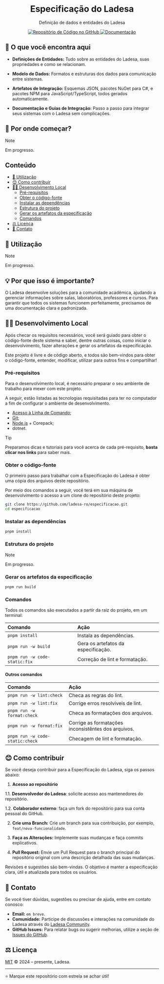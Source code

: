 <h1 align="center">Especificação do Ladesa</h1>

<p align="center">Definição de dados e entidades do Ladesa</p>

<div align="center">
  <a href="https://github.com/ladesa-ro/especificacao">
    <img alt="Repositório de Código no GitHub" src="https://img.shields.io/badge/GitHub-Especificação-118d3b?style=for-the-badge&logo=GitHub&logoColor=white&labelColor=18181b&color=118d3b" />
  </a>
  <a href="https://docs.ladesa.com.br/developers/">
    <img alt="Documentação" src="https://img.shields.io/badge/DOCS.LADESA-118d3b?style=for-the-badge&logo=readme&logoColor=white&label=Documenta%C3%A7%C3%A3o&labelColor=18181b" />
  </a>
</div>

## 🚀 O que você encontra aqui

- **Definições de Entidades:** Tudo sobre as entidades do Ladesa, suas propriedades e como se relacionam.

- **Modelo de Dados:** Formatos e estruturas dos dados para comunicação entre sistemas.

- **Artefatos de Integração:** Esquemas JSON, pacotes NuGet para C#, e pacotes NPM para JavaScript/TypeScript, todos gerados automaticamente.

- **Documentação e Guias de Integração:** Passo a passo para integrar seus sistemas com o Ladesa sem complicações.

## 🧭 Por onde começar?

> [!NOTE]  
> Em progresso.

## Conteúdo

<!-- TOC start (generated with https://github.com/derlin/bitdowntoc) -->

- [📓 Utilização](#-utilização)
- [😊 Como contribuir](#-como-contribuir)
- [🧑‍💻 Desenvolvimento Local](#-desenvolvimento-local)
  - [Pré-requisitos](#pré-requisitos)
  - [Obter o código-fonte](#obter-o-código-fonte)
  - [Instalar as dependências](#instalar-as-dependências)
  - [Estrutura do projeto](#estrutura-do-projeto)
  - [Gerar os artefatos da especificação](#gerar-os-artefatos-da-especificação)
  - [Comandos](#comandos)
- [⚖️ Licença](#%EF%B8%8F-licença)
- [👋 Contato](#-contato)

<!-- TOC end -->

## 📓 Utilização

> [!NOTE]  
> Em progresso.


## 💡 Por que isso é importante?

O Ladesa desenvolve soluções para a comunidade acadêmica, ajudando a gerenciar informações sobre salas, laboratórios, professores e cursos. Para garantir que todos os sistemas funcionem perfeitamente, precisamos de uma documentação clara e padronizada.

## 🧑‍💻 Desenvolvimento Local

Após checar os requisitos necessários, você será guiado para obter o código-fonte deste sistema e saber, dentre outras coisas, como iniciar o desenvolvimento, fazer alterações e gerar os artefatos da especificação.

Este projeto é livre e de código aberto, e todos são bem-vindos para obter o código-fonte, entender, modificar, utilizar para outros fins e compartilhar!

### Pré-requisitos

Para o desenvolvimento local, é necessário preparar o seu ambiente de trabalho para mexer com este projeto.

A seguir, estão listadas as tecnologias requisitadas para ter no computador a fim de configurar o ambiente de desenvolvimento.

- [Acesso à Linha de Comando](https://docs.ladesa.com.br/developers/tutorials/os/command-line/);
- [Git](https://docs.ladesa.com.br/developers/tutorials/source-code/git/);
- [Node.js](https://docs.ladesa.com.br/developers/tutorials/platforms/node/) + Corepack;
- dotnet.

> [!TIP]
> Preparamos dicas e tutoriais para você acerca de cada pré-requisito,
> **basta clicar nos links** para saber mais.

### Obter o código-fonte

O primeiro passo para trabalhar com a Especificação do Ladesa é obter uma cópia dos arquivos deste repositório.

Por meio dos comandos a seguir, você terá em sua máquina de desenvolvimento o acesso a um clone do repositório deste projeto:

```sh
git clone https://github.com/ladesa-ro/especificacao.git
cd especificacao
```

### Instalar as dependências

```sh
pnpm install
```

### Estrutura do projeto

> [!NOTE]  
> Em progresso.

<!--

Inside of your Astro + Starlight project, you'll see the following folders and files:

```txt
.
├── public/
├── src/
│   ├── assets/
│   ├── content/
│   │   ├── docs/
│   │   └── config.ts
│   └── env.d.ts
├── astro.config.mjs
├── package.json
└── tsconfig.json
```

Starlight looks for `.md` or `.mdx` files in the `src/content/docs/` directory. Each file is exposed as a route based on its file name.

Images can be added to `src/assets/` and embedded in Markdown with a relative link.

Static assets, like favicons, can be placed in the `public/` directory.

-->

### Gerar os artefatos da especificação

```sh
pnpm run build
```

### Comandos

Todos os comandos são executados a partir da raiz do projeto, em um terminal:

| Comando                       | Ação                                |
| :---------------------------- | :---------------------------------- |
| `pnpm install`                | Instala as dependências.            |
| `pnpm run -w build`           | Gera os artefatos da especificação. |
| `pnpm run -w code-static:fix` | Correção de lint e formatação.      |

#### Outros comandos

| Comando                         | Ação                                                |
| :------------------------------ | :-------------------------------------------------- |
| `pnpm run -w lint:check`        | Checa as regras do lint.                            |
| `pnpm run -w lint:fix`          | Corrige erros resolviveis de lint.                  |
| `pnpm run -w format:check`      | Checa as formatações dos arquivos.                  |
| `pnpm run -w format:fix`        | Corrige as formatações inconsistêntes dos arquivos. |
| `pnpm run -w code-static:check` | Checagem de lint e formatação.                      |

## 😊 Como contribuir

Se você deseja contribuir para a Especificação do Ladesa, siga os passos abaixo:

1. **Acesso ao repositório**

1.1. **Desenvolvedor do Ladesa**: solicite acesso aos mantenedores do repositório.

1.2. **Colaborador externo**: faça um fork do repositório para sua conta pessoal do GitHub.

2. **Crie uma Branch:** Crie um branch para sua contribuição, por exemplo, `feat/nova-funcionalidade`.

3. **Faça as Alterações:** Implemente suas mudanças e faça commits explicativos.

4. **Pull Request:** Envie um Pull Request para o branch principal do repositório original com uma descrição detalhada das suas mudanças.

Revisões e sugestões são bem-vindas. O objetivo é manter a especificação clara, útil e atualizada para todos os usuários.



## 👋 Contato

Se você tiver dúvidas, sugestões ou precisar de ajuda, entre em contato conosco:

- **Email:** `em breve`.
- **Comunidade:** Participe de discussões e interações na comunidade do Ladesa através do [Ladesa Community][ladesa-community].
- **GitHub Issues:** Para relatar bugs ou sugerir melhorias, utilize a seção de [Issues do GitHub][ladesa-especificacao-issues].

## ⚖️ Licença

[MIT](./LICENSE) © 2024 – presente, Ladesa.

---

⭐ Marque este repositório com estrela se achar útil!

<!-- Links -->

[ladesa-community]: https://docs.ladesa.com.br/community
[ladesa-especificacao-issues]: https://github.com/ladesa-ro/especificacao/issues
